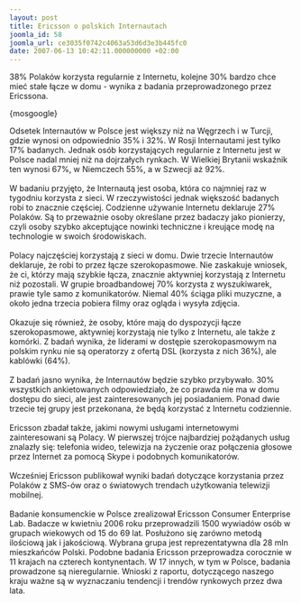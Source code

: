 ```yaml
---
layout: post
title: Ericsson o polskich Internautach
joomla_id: 58
joomla_url: ce3035f0742c4063a53d6d3e3b445fc0
date: 2007-06-13 10:42:11.000000000 +02:00
---
```

38% Polak&oacute;w korzysta regularnie z Internetu, kolejne 30% bardzo chce mieć stałe łącze w domu - wynika z badania przeprowadzonego przez Ericssona.<p>{mosgoogle}</p>Odsetek Internaut&oacute;w w Polsce jest większy niż na Węgrzech i w Turcji, gdzie wynosi on odpowiednio 35% i 32%. W Rosji Internautami jest tylko 17% badanych. Jednak os&oacute;b korzystających regularnie z Internetu jest w Polsce nadal mniej niż na dojrzałych rynkach. W Wielkiej Brytanii wskaźnik ten wynosi 67%, w Niemczech 55%, a w Szwecji aż 92%. <br /><br /> W badaniu przyjęto, że Internautą jest osoba, kt&oacute;ra co najmniej raz w tygodniu korzysta z sieci. W rzeczywistości jednak większość badanych robi to znacznie częściej. Codzienne używanie Internetu deklaruje 27% Polak&oacute;w. Są to przeważnie osoby określane przez badaczy jako pionierzy, czyli osoby szybko akceptujące nowinki techniczne i kreujące modę na technologie w swoich środowiskach. <br /><br /> Polacy najczęściej korzystają z sieci w domu. Dwie trzecie Internaut&oacute;w deklaruje, że robi to przez łącze szerokopasmowe. Nie zaskakuje wniosek, że ci, kt&oacute;rzy mają szybkie łącza, znacznie aktywniej korzystają z Internetu niż pozostali. W grupie broadbandowej 70% korzysta z wyszukiwarek, prawie tyle samo z komunikator&oacute;w. Niemal 40% ściąga pliki muzyczne, a około jedna trzecia pobiera filmy oraz ogląda i wysyła zdjęcia. <br /><br /> Okazuje się r&oacute;wnież, że osoby, kt&oacute;re mają do dyspozycji łącze szerokopasmowe, aktywniej korzystają nie tylko z Internetu, ale także z kom&oacute;rki. Z badań wynika, że liderami w dostępie szerokopasmowym na polskim rynku nie są operatorzy z ofertą DSL (korzysta z nich 36%), ale kabl&oacute;wki (64%). <br /><br /> Z badań jasno wynika, że Internaut&oacute;w będzie szybko przybywało. 30% wszystkich ankietowanych odpowiedziało, że co prawda nie ma w domu dostępu do sieci, ale jest zainteresowanych jej posiadaniem. Ponad dwie trzecie tej grupy jest przekonana, że będą korzystać z Internetu codziennie. <br /><br /> Ericsson zbadał także, jakimi nowymi usługami internetowymi zainteresowani są Polacy. W pierwszej tr&oacute;jce najbardziej pożądanych usług znalazły się: telefonia wideo, telewizja na życzenie oraz połączenia głosowe przez Internet za pomocą Skype i podobnych komunikator&oacute;w. <br /><br />Wcześniej Ericsson publikował wyniki badań dotyczące korzystania przez Polak&oacute;w z SMS-&oacute;w oraz o światowych trendach użytkowania telewizji mobilnej. <br /><br /> Badanie konsumenckie w Polsce zrealizował Ericsson Consumer Enterprise Lab. Badacze w kwietniu 2006 roku przeprowadzili 1500 wywiad&oacute;w os&oacute;b w grupach wiekowych od 15 do 69 lat. Posłużono się zar&oacute;wno metodą ilościową jak i jakościową. Wybrana grupa jest reprezentatywna dla 28 mln mieszkańc&oacute;w Polski. Podobne badania Ericsson przeprowadza corocznie w 11 krajach na czterech kontynentach. W 17 innych, w tym w Polsce, badania prowadzone są nieregularnie. Wnioski z raportu, dotyczącego naszego kraju ważne są w wyznaczaniu tendencji i trend&oacute;w rynkowych przez dwa lata.
